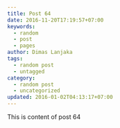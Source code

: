 ```yaml
---
title: Post 64
date: 2016-11-20T17:19:57+07:00
keywords:
  - random
  - post
  - pages
author: Dimas Lanjaka
tags:
  - random post
  - untagged
category:
  - random post
  - uncategorized
updated: 2016-01-02T04:13:17+07:00
---
```

This is content of post 64